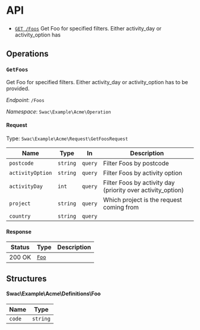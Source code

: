 # API

### 

* [`GET /Foos`](#getfoos) Get Foo for specified filters. Either activity_day or activity_option has



## Operations

### `GetFoos`

Get Foo for specified filters. Either activity_day or activity_option has
to be provided.

_Endpoint_: `/Foos`

_Namespace_: `Swac\Example\Acme\Operation`

#### Request
Type: `Swac\Example\Acme\Request\GetFoosRequest`

|Name            |Type    |In     |Description                                                |
|----------------|--------|-------|-----------------------------------------------------------|
|`postcode`      |`string`|`query`|Filter Foos by postcode                                    |
|`activityOption`|`string`|`query`|Filter Foos by activity option                             |
|`activityDay`   |`int`   |`query`|Filter Foos by activity day (priority over activity_option)|
|`project`       |`string`|`query`|Which project is the request coming from                   |
|`country`       |`string`|`query`|                                                           |





#### Response


|Status|Type                                   |Description|
|------|---------------------------------------|-----------|
|200 OK|[`Foo`](#swacexampleacmedefinitionsfoo)|           |



## Structures

#### Swac\Example\Acme\Definitions\Foo
|Name  |Type    |
|------|--------|
|`code`|`string`|


